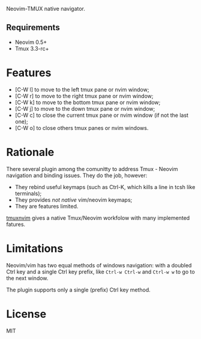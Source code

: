Neovim-TMUX native navigator.

## Requirements

- Neovim 0.5+
- Tmux 3.3-rc+

# Features

- [C-W l] to move to the left tmux pane or nvim window;
- [C-W r] to move to the right tmux pane or nvim window;
- [C-W k] to move to the bottom tmux pane or nvim window;
- [C-W j] to move to the down tmux pane or nvim window;
- [C-W c] to close the current tmux pane or nvim window (if not the last one);
- [C-W o] to close others tmux panes or nvim windows.

# Rationale

There several plugin among the comunitty to address Tmux - Neovim navigation and
binding issues. They do the job, however:

- They rebind useful keymaps (such as Ctrl-K, which kills a line in tcsh like
  terminals);
- They provides *not native* vim/neovim keymaps;
- They are features limited.

[tmuxnvim](https://github.com/elijahdanko/tmuxnvim) gives a native
Tmux/Neovim workfolow with many implemented fatures.

# Limitations

Neovim/vim has two equal methods of windows navigation: with a doubled Ctrl key
and a single Ctrl key prefix, like `Ctrl-w Ctrl-w` and `Ctrl-w w` to go to the
next window.

The plugin supports only a single (prefix) Ctrl key method.

# License

MIT
